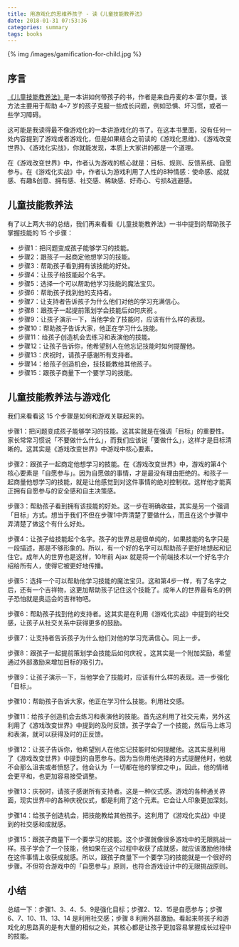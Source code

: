 ```yaml
---
title: 用游戏化的思维养孩子 - 读《儿童技能教养法》
date: 2018-01-31 07:53:36
categories: summary
tags: books
---
```


{% img /images/gamification-for-child.jpg %}

## 序言

[《儿童技能教养法》](https://item.jd.com/11367609.html)是一本讲如何带孩子的书，作者是来自丹麦的本·富尔曼。该方法主要用于帮助 4~7 岁的孩子克服一些成长问题，例如恐惧、坏习惯，或者一些学习障碍。

这可能是我读得最不像游戏化的一本讲游戏化的书了。在这本书里面，没有任何一处内容提到了游戏或者游戏化，但是如果结合之前读的《游戏化思维》、《游戏改变世界》、《游戏化实战》，你就能发现，本质上大家讲的都是一个道理。

在《游戏改变世界》中，作者认为游戏的核心就是：目标、规则、反馈系统、自愿参与。在《游戏化实战》中，作者认为游戏利用了人性的8种情感：使命感、成就感、有趣&创意、拥有感、社交感、稀缺感、好奇心、亏损&逃避感。

## 儿童技能教养法

有了以上两大书的总结，我们再来看看《儿童技能教养法》一书中提到的帮助孩子掌握技能的 15 个步骤：
 
 - 步骤1：把问题变成孩子能够学习的技能。
 - 步骤2：跟孩子一起商定他想学习的技能。
 - 步骤3：帮助孩子看到拥有该技能的好处。
 - 步骤4：让孩子给技能起个名字。
 - 步骤5：选择一个可以帮助他学习技能的魔法宝贝。
 - 步骤6：帮助孩子找到他的支持者。
 - 步骤7：让支持者告诉孩子为什么他们对他的学习充满信心。
 - 步骤8：跟孩子一起提前策划学会技能后如何庆祝 。
 - 步骤9：让孩子演示一下，当他学会了技能时，应该有什么样的表现。
 - 步骤10：帮助孩子告诉大家，他正在学习什么技能。
 - 步骤11：给孩子创造机会去练习和表演他的技能。
 - 步骤12：让孩子告诉你，他希望别人在他忘记技能时如何提醒他。
 - 步骤13：庆祝时，请孩子感谢所有支持者。
 - 步骤14：给孩子创造机会，技技能教给其他孩子。
 - 步骤15：跟孩子商量下一个要学习的技能。

## 儿童技能教养法与游戏化

我们来看看这 15 个步骤是如何和游戏关联起来的。

步骤1：把问题变成孩子能够学习的技能。这其实就是在强调「目标」的重要性。家长常常习惯说「不要做什么什么」，而我们应该说「要做什么」，这样才是目标清晰的。这其实是《游戏改变世界》中游戏中核心要素。
 
步骤2：跟孩子一起商定他想学习的技能。在《游戏改变世界》中，游戏的第4个核心要素是「自愿参与」。因为自愿做的事情，才是最没有理由拒绝的。和孩子一起商量他想学习的技能，就是让他感觉到对这件事情的绝对控制权。这样他才能真正拥有自愿参与的安全感和自主决策感。

步骤3：帮助孩子看到拥有该技能的好处。这一步在明确收益，其实是另一个强调「目标」方式。想当于我们不但在步骤1中弄清楚了要做什么，而且在这个步骤中弄清楚了做这个有什么好处。


步骤4：让孩子给技能起个名字。孩子的世界总是很单纯的，如果技能的名字只是一段描述，那是不够形象的。所以，有一个好的名字可以帮助孩子更好地想起和记住它。成年人的世界也是这样，10年前 Ajax 就是将一个前端技术以一个好名字介绍给所有人，使得它被更好地传播。


步骤5：选择一个可以帮助他学习技能的魔法宝贝。这和第4步一样，有了名字之后，还有一个吉祥物，这更加帮助孩子记住这个技能了。成年人的世界最有名的例子恐怕就是奥运会的吉祥物吧。


步骤6：帮助孩子找到他的支持者。这其实是在利用《游戏化实战》中提到的社交感，让孩子从社交关系中获得更多的鼓励。


步骤7：让支持者告诉孩子为什么他们对他的学习充满信心。同上一步。


步骤8：跟孩子一起提前策划学会技能后如何庆祝 。这其实是一个附加奖励，希望通过外部激励来增加目标的吸引力。

步骤9：让孩子演示一下，当他学会了技能时，应该有什么样的表现。进一步强化「目标」。

步骤10：帮助孩子告诉大家，他正在学习什么技能。利用社交感。

步骤11：给孩子创造机会去练习和表演他的技能。首先这利用了社交元素，另外这利用了《游戏改变世界》中提到的及时反馈。孩子学会了一个技能，然后马上练习和表演，就可以获得及时的正反馈。

步骤12：让孩子告诉你，他希望别人在他忘记技能时如何提醒他。这其实是利用了《游戏改变世界》中提到的自愿参与。因为当你用他选择的方式提醒他时，他就不会那么沮丧或者愤怒了。他会认为「一切都在他的掌控之中」。因此，他的情绪会更平和，也更加容易接受调整。

步骤13：庆祝时，请孩子感谢所有支持者。这是一种仪式感。游戏的各种通关界面，现实世界中的各种庆祝仪式，都是利用了这个元素。它会让人印象更加深刻。

步骤14：给孩子创造机会，把技能教给其他孩子。这利用了《游戏化实战》中提到的社交感和成就感。

步骤15：跟孩子商量下一个要学习的技能。这个步骤就像很多游戏中的无限挑战一样。孩子学会了一个技能，他如果在这个过程中收获了成就感，就应该激励他持续在这件事情上收获成就感。所以，跟孩子商量下一个要学习的技能就是一个很好的步骤。不但符合游戏中的「自愿参与」原则，也符合游戏设计中的无限挑战原则。

## 小结

总结一下：步骤1、3、4、5、9是强化目标；步骤2、12、15是自愿参与；步骤6、7、10、11、13、14 是利用社交感；步骤 8 利用外部激励。看起来带孩子和游戏化的思路真的是有大量的相似之处，其核心都是让孩子更加容易掌握成长过程中的技能。
